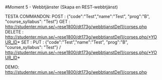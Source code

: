 #Moment 5 - Webbtjänster (Skapa en REST-webbtjänst)

TESTA COMMANDON:
 POST : {"code":"Test","name":"Test", "prog":"B",  "course_syllabus": "Test"}
 GET : http://studenter.miun.se/~rese1800/dt173g/webbtjanstDel1/corses.php
 DELETE : http://studenter.miun.se/~rese1800/dt173g/webbtjanstDel1/corses.php/*YOUR_ID*
 SET :  PUT : {"code":"Test","name":"Test", "prog":"B",  "course_syllabus": "Test"} / http://studenter.miun.se/~rese1800/dt173g/webbtjanstDel1/corses.php/*YOUR_ID*

DEMO: http://studenter.miun.se/~rese1800/dt173g/webbtjanstDel1/corses.php